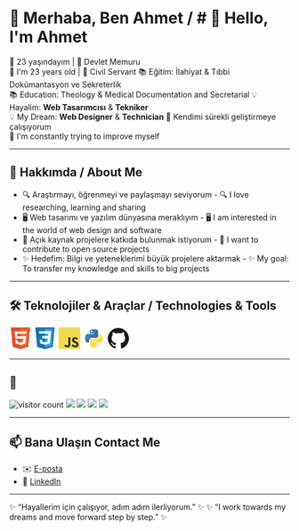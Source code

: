 # 👋 Merhaba, Ben Ahmet / # 👋 Hello, I'm Ahmet

🎉 23 yaşındayım | 💼 Devlet Memuru  
🎉 I'm 23 years old | 💼 Civil Servant
📚 Eğitim: İlahiyat & Tıbbi Dokümantasyon ve Sekreterlik  
📚 Education: Theology & Medical Documentation and Secretarial
💡 Hayalim: **Web Tasarımcısı** & **Tekniker**  
💡 My Dream: **Web Designer** & **Technician**
🚀 Kendimi sürekli geliştirmeye çalışıyorum  
🚀 I'm constantly trying to improve myself

---

## 🌈 Hakkımda / About Me
- 🔍 Araştırmayı, öğrenmeyi ve paylaşmayı seviyorum  - 🔍 I love researching, learning and sharing
- 🖥️ Web tasarımı ve yazılım dünyasına meraklıyım  - 🖥️ I am interested in the world of web design and software
- 🤝 Açık kaynak projelere katkıda bulunmak istiyorum  - 🤝 I want to contribute to open source projects
- ✨ Hedefim: Bilgi ve yeteneklerimi büyük projelere aktarmak  - ✨ My goal: To transfer my knowledge and skills to big projects

---

## 🛠️ Teknolojiler & Araçlar / Technologies & Tools
<p align="left">
  <img src="https://raw.githubusercontent.com/devicons/devicon/master/icons/html5/html5-original.svg" alt="html5" width="40" height="40"/>
  <img src="https://raw.githubusercontent.com/devicons/devicon/master/icons/css3/css3-original.svg" alt="css3" width="40" height="40"/>
  <img src="https://raw.githubusercontent.com/devicons/devicon/master/icons/javascript/javascript-original.svg" alt="javascript" width="40" height="40"/>
  <img src="https://raw.githubusercontent.com/devicons/devicon/master/icons/python/python-original.svg" alt="python" width="40" height="40"/>
  <img src="https://raw.githubusercontent.com/devicons/devicon/master/icons/github/github-original.svg" alt="github" width="40" height="40"/>
</p>

---

## 🌟 
<p align="left">
  <img src="https://komarev.com/ghpvc/?username=AhmetKRNT&color=blue" alt="visitor count"/>
  <img src="https://img.shields.io/badge/Çalışıyor%20%F0%9F%9A%80-Web%20Tasarımı-blue"/>
  <img src="https://img.shields.io/badge/Hedeflerim-✨%20Tekniker-red"/>
<img src="https://img.shields.io/badge/I%20want-%E2%9C%A8%20Medical%20Technician-red"/>
<img src="https://img.shields.io/badge/Working-Web_Design-blue"/>
</p>

---

## 📫 Bana Ulaşın Contact Me
- ✉️ [E-posta](mailto:)  
- 💼 [LinkedIn](https://linkedin.com/in/) 

---

✨ “Hayallerim için çalışıyor, adım adım ilerliyorum.” ✨
✨ “I work towards my dreams and move forward step by step.” ✨
